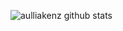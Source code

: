 




![aulliakenz github stats](https://github-readme-stats.vercel.app/api?username=aulliakenz&count_private=true)

 
 
 
 
